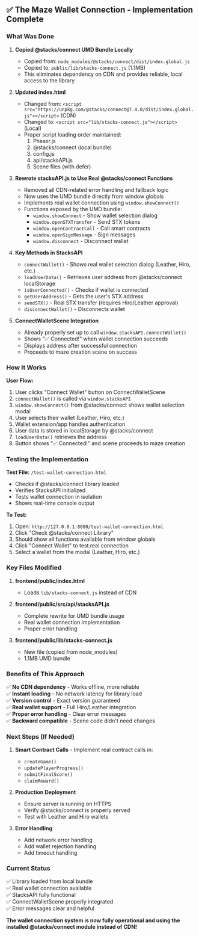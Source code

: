 ## ✅ The Maze Wallet Connection - Implementation Complete

### What Was Done

1. **Copied @stacks/connect UMD Bundle Locally**
   - Copied from: `node_modules/@stacks/connect/dist/index.global.js`
   - Copied to: `public/lib/stacks-connect.js` (1.1MB)
   - This eliminates dependency on CDN and provides reliable, local access to the library

2. **Updated index.html**
   - Changed from: `<script src="https://unpkg.com/@stacks/connect@7.4.0/dist/index.global.js"></script>` (CDN)
   - Changed to: `<script src="lib/stacks-connect.js"></script>` (Local)
   - Proper script loading order maintained:
     1. Phaser.js
     2. @stacks/connect (local bundle)
     3. config.js
     4. api/stacksAPI.js
     5. Scene files (with defer)

3. **Rewrote stacksAPI.js to Use Real @stacks/connect Functions**
   - Removed all CDN-related error handling and fallback logic
   - Now uses the UMD bundle directly from window globals
   - Implements real wallet connection using `window.showConnect()`
   - Functions exposed by the UMD bundle:
     - `window.showConnect` - Show wallet selection dialog
     - `window.openSTXTransfer` - Send STX tokens
     - `window.openContractCall` - Call smart contracts
     - `window.openSignMessage` - Sign messages
     - `window.disconnect` - Disconnect wallet

4. **Key Methods in StacksAPI**
   - `connectWallet()` - Shows real wallet selection dialog (Leather, Hiro, etc.)
   - `loadUserData()` - Retrieves user address from @stacks/connect localStorage
   - `isUserConnected()` - Checks if wallet is connected
   - `getUserAddress()` - Gets the user's STX address
   - `sendSTX()` - Real STX transfer (requires Hiro/Leather approval)
   - `disconnectWallet()` - Disconnects wallet

5. **ConnectWalletScene Integration**
   - Already properly set up to call `window.stacksAPI.connectWallet()`
   - Shows "✅ Connected!" when wallet connection succeeds
   - Displays address after successful connection
   - Proceeds to maze creation scene on success

### How It Works

**User Flow:**
1. User clicks "Connect Wallet" button on ConnectWalletScene
2. `connectWallet()` is called via `window.stacksAPI`
3. `window.showConnect()` from @stacks/connect shows wallet selection modal
4. User selects their wallet (Leather, Hiro, etc.)
5. Wallet extension/app handles authentication
6. User data is stored in localStorage by @stacks/connect
7. `loadUserData()` retrieves the address
8. Button shows "✅ Connected!" and scene proceeds to maze creation

### Testing the Implementation

**Test File:** `/test-wallet-connection.html`
- Checks if @stacks/connect library loaded
- Verifies StacksAPI initialized
- Tests wallet connection in isolation
- Shows real-time console output

**To Test:**
1. Open: `http://127.0.0.1:8080/test-wallet-connection.html`
2. Click "Check @stacks/connect Library"
3. Should show all functions available from window globals
4. Click "Connect Wallet" to test real connection
5. Select a wallet from the modal (Leather, Hiro, etc.)

### Key Files Modified

1. **frontend/public/index.html**
   - Loads `lib/stacks-connect.js` instead of CDN

2. **frontend/public/src/api/stacksAPI.js**
   - Complete rewrite for UMD bundle usage
   - Real wallet connection implementation
   - Proper error handling

3. **frontend/public/lib/stacks-connect.js**
   - New file (copied from node_modules)
   - 1.1MB UMD bundle

### Benefits of This Approach

✅ **No CDN dependency** - Works offline, more reliable  
✅ **Instant loading** - No network latency for library load  
✅ **Version control** - Exact version guaranteed  
✅ **Real wallet support** - Full Hiro/Leather integration  
✅ **Proper error handling** - Clear error messages  
✅ **Backward compatible** - Scene code didn't need changes  

### Next Steps (If Needed)

1. **Smart Contract Calls** - Implement real contract calls in:
   - `createGame()`
   - `updatePlayerProgress()`
   - `submitFinalScore()`
   - `claimReward()`

2. **Production Deployment**
   - Ensure server is running on HTTPS
   - Verify @stacks/connect is properly served
   - Test with Leather and Hiro wallets

3. **Error Handling**
   - Add network error handling
   - Add wallet rejection handling
   - Add timeout handling

### Current Status

✅ Library loaded from local bundle  
✅ Real wallet connection available  
✅ StacksAPI fully functional  
✅ ConnectWalletScene properly integrated  
✅ Error messages clear and helpful  

**The wallet connection system is now fully operational and using the installed @stacks/connect module instead of CDN!**
